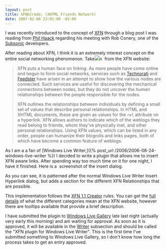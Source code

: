 ```yaml
---
layout: post
title: XFN&trade; (XHTML Friends Network)
date: 2007-02-08 23:01:00 -05:00
---
```


I was recently introduced to the concept of [XFN](http://gmpg.org/xfn/) through a blog post I was reading from [Phil Haack](http://haacked.com/) regarding his meeting with Rob Conery, one of the [Subsonic](http://www.codeplex.com/Wiki/View.aspx?ProjectName=actionpack) developers.

After reading about XFN, I think it is an extremely interest concept on the entire social networking phenomenon. Take![](http://gwb.blob.core.windows.net/sdorman/5006/o_sshot-1.png)n  from the XFN website:

> <abbr>XFN</abbr> puts a human face on linking. As more people have come online and begun to form social networks, services such as [Technorati](http://www.technorati.com/) and [Feedster](http://www.feedster.com/) have arisen in an attempt to show how the various nodes are connected. Such services are useful for discovering the mechanical connections between nodes, but they do not uncover the *human* relationships between the people responsible for the nodes.
> 
> XFN outlines the relationships between individuals by defining a small set of values that describe personal relationships. In HTML and XHTML documents, these are given as values for the `rel` attribute on a hyperlink. XFN allows authors to indicate which of the weblogs they read belong to friends, whom they've physically met, and other personal relationships. Using XFN values, which can be listed in any order, people can humanize their blogrolls and links pages, both of which have become a common feature of weblogs.

As I am a a fan of [Windows Live Writer,]({% post_url /2006/2006-08-24-windows-live-writer %}) I decided to write a plugin that allows me to insert XFN aware links. After spending way too much time on it for one night, I have it finished. Here is a  screenshot of the insert dialog.  

As you can see, it is patterned after the normal Windows Live Writer Insert Hyperlink dialog, but adds a section for the different XFN Relationships that are possible.  

This implementation follows the [XFN 1.1 Creator](http://gmpg.org/xfn/creator) rules. You can get the [full details](http://gmpg.org/xfn/background) of what the different categories mean at the XFN website, however there are tooltips available that provide a brief description.  

I have submitted the plugin to [Windows Live Gallery](http://gallery.live.com/) late last night (actually very early this morning) and am waiting for approval. As soon as it is approved, it will be available in the [Writer](http://gallery.live.com/default.aspx?l=8 "http://gallery.live.com/default.aspx?l=8") subsection and should be called the "XFN plugin for Windows Live Writer". This is the first time I've submitted something to Windows Live Gallery, so I don't know how long the process takes to get an entry approved.
